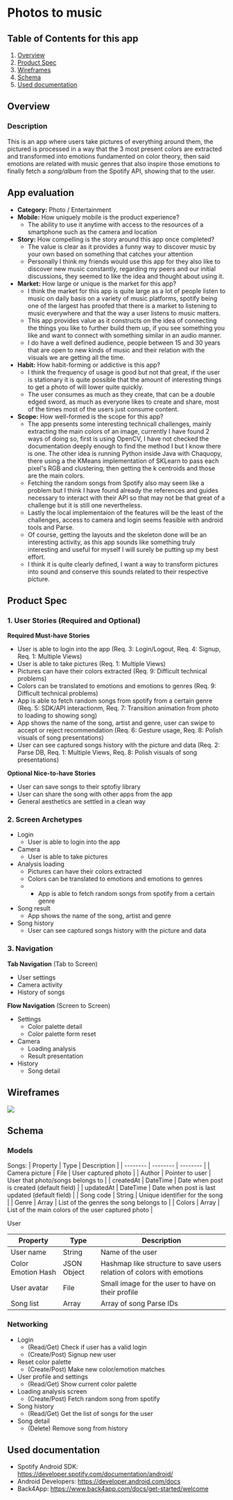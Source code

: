 # Photos to music

## Table of Contents for this app
1. [Overview](#Overview)
2. [Product Spec](#Product-Spec)
3. [Wireframes](#Wireframes)
4. [Schema](#Schema)
5. [Used documentation](#Used-Documentation)

## Overview
### Description
This is an app where users take pictures of everything around them, the pictured is processed in a way that the 3 most present colors are extracted and transformed into emotions fundamented on color theory, then said emotions are related with music genres that also inspire those emotions to finally fetch a *song/album* from the Spotify API, showing that to the user.

## App evaluation
* **Category:** Photo / Entertainment
* **Mobile:** How uniquely mobile is the product experience?
    * The ability to use it anytime with access to the resources of a smartphone such as the camera and location
* **Story:** How compelling is the story around this app once completed?
    * The value is clear as it provides a funny way to discover music by your own based on something that catches your attention
    * Personally I think my friends would use this app for they also like to discover new music constantly, regarding my peers and our initial discussions, they seemed to like the idea and thought about using it.
* **Market:** How large or unique is the market for this app?
    * I think the market for this app is quite large as a lot of people listen to music on daily basis on a variety of music platforms, spotify being one of the largest has proofed that there is a market to listening to music everywhere and that the way a user listens to music matters.
    * This app provides value as it constructs on the idea of connecting the things you like to further build them up, if you see something you like and want to connect with something similar in an audio manner.
    * I do have a well defined audience, people between 15 and 30 years that are open to new kinds of music and their relation with the visuals we are getting all the time.
* **Habit:** How habit-forming or addictive is this app?
    * I think the frequency of usage is good but not that great, if the user is stationary it is quite possible that the amount of interesting things to get a photo of will lower quite quickly.
    * The user consumes as much as they create, that can be a double edged sword, as much as everyone likes to create and share, most of the times most of the users just consume content.
* **Scope:** How well-formed is the scope for this app?
    * The app presents some interesting technicall challenges, mainly extracting the main colors of an image, currently I have found 2 ways of doing so, first is using OpenCV, I have not checked the documentation deeply enough to find the method I but I know there is one. The other idea is running Python inside Java with Chaquopy, there using a the KMeans implementation of SKLearn to pass each pixel's RGB and clustering, then getting the k centroids and those are the main colors.
    * Fetching the random songs from Spotify also may seem like a problem but I think I have found already the references and guides necessary to interact with their API so that may not be that great of a challenge but it is still one nevertheless.
    * Lastly the local implementaion of the features will be the least of the challenges, access to camera and login seems feasible with android tools and Parse.
    * Of course, getting the layouts and the skeleton done will be an interesting activity, as this app sounds like something truly interesting and useful for myself I will surely be putting up my best effort.
    * I think it is quite clearly defined, I want a way to transform pictures into sound and conserve this sounds related to their respective picture.


## Product Spec

### 1. User Stories (Required and Optional)

**Required Must-have Stories**

* User is able to login into the app (Req. 3: Login/Logout, Req. 4: Signup, Req. 1: Multiple Views)
* User is able to take pictures (Req. 1: Multiple Views)
* Pictures can have their colors extracted (Req. 9: Difficult technical problems)
* Colors can be translated to emotions and emotions to genres (Req. 9: Difficult technical problems)
* App is able to fetch random songs from spotify from a certain genre (Req. 5: SDK/API interactionm, Req. 7: Transition animation from photo to loading to showing song)
* App shows the name of the song, artist and genre, user can swipe to accept or reject recommendation (Req. 6: Gesture usage, Req. 8: Polish visuals of song presentations)
* User can see captured songs history with the picture and data (Req. 2: Parse DB, Req. 1: Multiple Views, Req. 8: Polish visuals of song presentations)

**Optional Nice-to-have Stories**

* User can save songs to their sptofiy library
* User can share the song with other apps from the app
* General aesthetics are settled in a clean way

### 2. Screen Archetypes

* Login
   * User is able to login into the app
* Camera
   * User is able to take pictures
* Analysis loading
    * Pictures can have their colors extracted
    * Colors can be translated to emotions and emotions to genres
    * * App is able to fetch random songs from spotify from a certain genre
* Song result
    * App shows the name of the song, artist and genre
* Song history
    * User can see captured songs history with the picture and data

### 3. Navigation

**Tab Navigation** (Tab to Screen)

* User settings
* Camera activity
* History of songs

**Flow Navigation** (Screen to Screen)

* Settings
   * Color palette detail
   * Color palette form reset
* Camera
   * Loading analysis
   * Result presentation
* History
    * Song detail

## Wireframes
![](https://i.imgur.com/wvYCh5U.jpg)

## Schema 
### Models

Songs:
| Property | Type | Description |
| -------- | -------- | -------- |
| Camera picture     | File     | User captured photo     |
| Author     | Pointer to user     | User that photo/songs belongs to    |
| createdAt     | DateTime     | Date when post is created (default field)   |
| updatedAt     | DateTime     | Date when post is last updated (default field)   |
| Song code    | String     | Unique identifier for the song |
| Genre     | Array<String>     | List of the genres the song belongs to |
| Colors     | Array<String>     | List of the main colors of the user captured photo |

User

| Property | Type | Description |
| -------- | -------- | -------- |
| User name | String | Name of the user |
| Color Emotion Hash | JSON Object | Hashmap like structure to save users relation of colors with emotions |
| User avatar | File | Small image for the user to have on their profile |
|Song list| Array<String>| Array of song Parse IDs|




### Networking
* Login
    * (Read/Get) Check if user has a valid login
    * (Create/Post) Signup new user
* Reset color palette
    * (Create/Post) Make new color/emotion matches
* User profile and settings
    * (Read/Get) Show current color palette
* Loading analysis screen
    * (Create/Post) Fetch random song from spotify
* Song history
    * (Read/Get) Get the list of songs for the user
* Song detail
    * (Delete) Remove song from history

## Used documentation
  
* Spotify Android SDK: https://developer.spotify.com/documentation/android/
* Android Developers: https://developer.android.com/docs
* Back4App: https://www.back4app.com/docs/get-started/welcome
